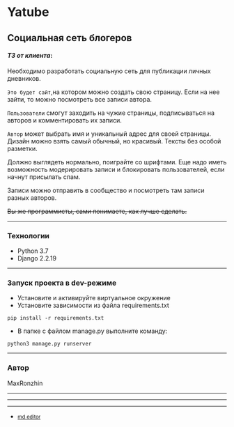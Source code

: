 # Yatube
## Социальная сеть блогеров


#### *ТЗ от клиента*:
Необходимо разработать социальную сеть для публикации личных дневников.

`Это будет сайт`,на котором можно создать свою страницу. Если на нее зайти, то можно посмотреть все записи автора.

`Пользователи` смогут заходить на чужие страницы, подписываться на авторов и комментировать их записи.

`Автор` может выбрать имя и уникальный адрес для своей страницы. Дизайн можно взять самый обычный, но красивый. Тексты без особой разметки.

Должно выглядеть нормально, поиграйте со шрифтами. Еще надо иметь возможность модерировать записи и блокировать пользователей, если начнут присылать спам.

Записи можно отправить в сообщество и посмотреть там записи разных авторов.

~~Вы же программисты, сами понимаете, как лучше сделать.~~
***
### Технологии
* Python 3.7
* Django 2.2.19
***
### Запуск проекта в dev-режиме
- Установите и активируйте виртуальное окружение
- Установите зависимости из файла requirements.txt
```
pip install -r requirements.txt
``` 
- В папке с файлом manage.py выполните команду:
```
python3 manage.py runserver
```
***
### Автор
MaxRonzhin 
***
***
***

 * <small>[md editor](https://markdown-editor.andona.click/ "Markdown Editor Online")</small>